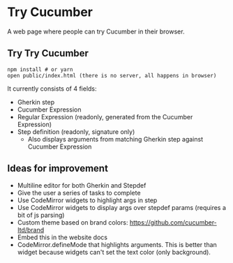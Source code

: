 # Try Cucumber

A web page where people can try Cucumber in their browser.

## Try Try Cucumber

    npm install # or yarn
    open public/index.html (there is no server, all happens in browser)

It currently consists of 4 fields:

* Gherkin step
* Cucumber Expression
* Regular Expression (readonly, generated from the Cucumber Expression)
* Step definition (readonly, signature only)
  * Also displays arguments from matching Gherkin step against Cucumber Expression

## Ideas for improvement

* Multiline editor for both Gherkin and Stepdef
* Give the user a series of tasks to complete
* Use CodeMirror widgets to highlight args in step
* Use CodeMirror widgets to display args over stepdef params (requires a bit of js parsing)
* Custom theme based on brand colors: https://github.com/cucumber-ltd/brand
* Embed this in the website docs
* CodeMirror.defineMode that highlights arguments. This is better than widget because widgets
  can't set the text color (only background).

